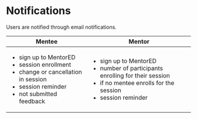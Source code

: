 # Notifications
Users are notified through email notifications.



| Mentee   | Mentor |
| ----------- | ----------- |
|<ul><li>sign up to MentorED</li> <li>session enrollment</li><li>change or cancellation in session </li><li> session reminder</li><li> not submitted  feedback</li></ul>|<ul><li>sign up to MentorED</li><li>number of participants enrolling for their session</li><li>if no mentee enrolls for the session</li><li>session reminder</li></ul>|




